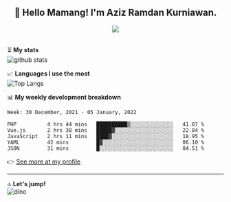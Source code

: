 <h2 align="center">👋 Hello Mamang! I'm Aziz Ramdan Kurniawan.</h2>  
<p align="center">
  <img src="https://komarev.com/ghpvc/?username=azizramdan"> <br><br>
</p>
    
⏳ **My stats**  
![github stats](https://github-readme-stats.vercel.app/api?username=azizramdan&show_icons=true&count_private=true&title_color=000&hide_border=true&hide_title=true)  

📈 **Languages I use the most**  
![Top Langs](https://github-readme-stats.vercel.app/api/top-langs/?username=azizramdan&layout=compact&langs_count=6&hide=tsql&hide_border=true&hide_title=true&exclude_repo=Futsal-Go,Futsal-Go-Admin,Sistem-Informasi-Sensus-Harian-Rawat-Inap)  

📊 **My weekly development breakdown**
<!--START_SECTION:waka-->
```text
Week: 30 December, 2021 - 05 January, 2022

PHP          4 hrs 44 mins   ██████████▒░░░░░░░░░░░░░░   41.07 % 
Vue.js       2 hrs 38 mins   █████▓░░░░░░░░░░░░░░░░░░░   22.84 % 
JavaScript   2 hrs 11 mins   ████▓░░░░░░░░░░░░░░░░░░░░   18.95 % 
YAML         42 mins         █▓░░░░░░░░░░░░░░░░░░░░░░░   06.10 % 
JSON         31 mins         █░░░░░░░░░░░░░░░░░░░░░░░░   04.51 % 
```
<!--END_SECTION:waka-->
👉 [See more at my profile](https://wakatime.com/@azizramdan)
***
🔝 **Let's jump!**  
![dino](https://raw.githubusercontent.com/azizramdan/azizramdan/master/dino.gif)  
